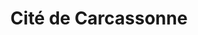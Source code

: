 ---
guid: "33bf35fdd055"
title: "Cité de Carcassonne"
latlng: "43.206926, 2.364232"
videoId: "QsIDNYXagHE" 
---